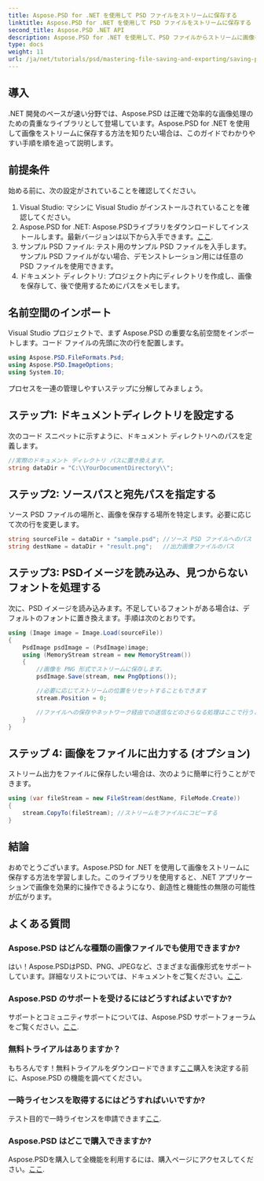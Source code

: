 ```yaml
---
title: Aspose.PSD for .NET を使用して PSD ファイルをストリームに保存する
linktitle: Aspose.PSD for .NET を使用して PSD ファイルをストリームに保存する
second_title: Aspose.PSD .NET API
description: Aspose.PSD for .NET を使用して、PSD ファイルからストリームに画像を効率的に保存する方法を学びます。この包括的なステップバイステップ ガイドでは、前提条件、コード、およびテクニックについて説明します。
type: docs
weight: 11
url: /ja/net/tutorials/psd/mastering-file-saving-and-exporting/saving-psd-files-to-streams/
---
```

## 導入

.NET 開発のペースが速い分野では、Aspose.PSD は正確で効率的な画像処理のための貴重なライブラリとして登場しています。Aspose.PSD for .NET を使用して画像をストリームに保存する方法を知りたい場合は、このガイドでわかりやすい手順を順を追って説明します。

## 前提条件

始める前に、次の設定がされていることを確認してください。

1. Visual Studio: マシンに Visual Studio がインストールされていることを確認してください。
2. Aspose.PSD for .NET: Aspose.PSDライブラリをダウンロードしてインストールします。最新バージョンは以下から入手できます。[ここ](https://releases.aspose.com/psd/net/).
3. サンプル PSD ファイル: テスト用のサンプル PSD ファイルを入手します。サンプル PSD ファイルがない場合、デモンストレーション用には任意の PSD ファイルを使用できます。
4. ドキュメント ディレクトリ: プロジェクト内にディレクトリを作成し、画像を保存して、後で使用するためにパスをメモします。

## 名前空間のインポート

Visual Studio プロジェクトで、まず Aspose.PSD の重要な名前空間をインポートします。コード ファイルの先頭に次の行を配置します。

```csharp
using Aspose.PSD.FileFormats.Psd;
using Aspose.PSD.ImageOptions;
using System.IO;
```

プロセスを一連の管理しやすいステップに分解してみましょう。

## ステップ1: ドキュメントディレクトリを設定する

次のコード スニペットに示すように、ドキュメント ディレクトリへのパスを定義します。

```csharp
//実際のドキュメント ディレクトリ パスに置き換えます。
string dataDir = "C:\\YourDocumentDirectory\\";
```

## ステップ2: ソースパスと宛先パスを指定する

ソース PSD ファイルの場所と、画像を保存する場所を特定します。必要に応じて次の行を変更します。

```csharp
string sourceFile = dataDir + "sample.psd"; //ソース PSD ファイルへのパス
string destName = dataDir + "result.png";   //出力画像ファイルのパス
```

## ステップ3: PSDイメージを読み込み、見つからないフォントを処理する

次に、PSD イメージを読み込みます。不足しているフォントがある場合は、デフォルトのフォントに置き換えます。手順は次のとおりです。

```csharp
using (Image image = Image.Load(sourceFile))
{
    PsdImage psdImage = (PsdImage)image;
    using (MemoryStream stream = new MemoryStream())
    {
        //画像を PNG 形式でストリームに保存します。
        psdImage.Save(stream, new PngOptions());

        //必要に応じてストリームの位置をリセットすることもできます
        stream.Position = 0;

        //ファイルへの保存やネットワーク経由での送信などのさらなる処理はここで行うことができます。
    }
}
```

## ステップ 4: 画像をファイルに出力する (オプション)

ストリーム出力をファイルに保存したい場合は、次のように簡単に行うことができます。

```csharp
using (var fileStream = new FileStream(destName, FileMode.Create))
{
    stream.CopyTo(fileStream); //ストリームをファイルにコピーする
}
```

## 結論

おめでとうございます。Aspose.PSD for .NET を使用して画像をストリームに保存する方法を学習しました。このライブラリを使用すると、.NET アプリケーションで画像を効果的に操作できるようになり、創造性と機能性の無限の可能性が広がります。

## よくある質問

### Aspose.PSD はどんな種類の画像ファイルでも使用できますか?
はい！Aspose.PSDはPSD、PNG、JPEGなど、さまざまな画像形式をサポートしています。詳細なリストについては、ドキュメントをご覧ください。[ここ](https://reference.aspose.com/psd/net/).

### Aspose.PSD のサポートを受けるにはどうすればよいですか?
サポートとコミュニティサポートについては、Aspose.PSD サポートフォーラムをご覧ください。[ここ](https://forum.aspose.com/c/psd/34).

### 無料トライアルはありますか？
もちろんです！無料トライアルをダウンロードできます[ここ](https://releases.aspose.com/)購入を決定する前に、Aspose.PSD の機能を調べてください。

### 一時ライセンスを取得するにはどうすればいいですか?
テスト目的で一時ライセンスを申請できます[ここ](https://purchase.conholdate.com/temporary-license/).

### Aspose.PSD はどこで購入できますか?
 Aspose.PSDを購入して全機能を利用するには、購入ページにアクセスしてください。[ここ](https://purchase.conholdate.com/buy).